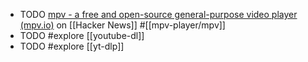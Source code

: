 - TODO [mpv - a free and open-source general-purpose video player (mpv.io)](https://news.ycombinator.com/item?id=6194563) on [[Hacker News]] #[[mpv-player/mpv]]
- TODO #explore [[youtube-dl]]
- TODO #explore [[yt-dlp]]